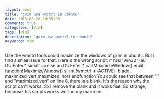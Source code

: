 ```yaml
---
layout: post
title: "gvim use wmctrl in ubuntu"
date: 2013-06-20 19:35:00 
comments: true
categories: [Vim]
tags: [Vim]
description: "gvim use wmctrl in ubuntu"
keywords: Vim
---
```


  Use the wmctrl tools could maximize the windows of gvim in ubuntu. But I find a small issue for that.
  Here is the wrong script:
  if has("win32")
    au GUIEnter * simalt ~x
else
    au GUIEnter * call MaximizeWindow()
endif
function! MaximizeWindow()
    silent !wmctrl -r :ACTIVE: -b add, maximized_vert,maximized_horz
endfunction
   You could see that between "," and "maximized_vert" on line 8, there is a blank. It's the reason why the script can't works. So I remove the blank and it woks fine. So strange, because this scripts works well on my mac mini.
